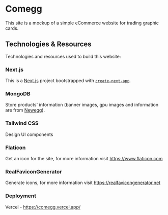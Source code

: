 # Comegg

This site is a mockup of a simple eCommerce website for trading graphic cards.

## Technologies & Resources

Technologies and resources used to build this website:

### Next.js

This is a [Next.js](https://nextjs.org/) project bootstrapped with [`create-next-app`](https://github.com/vercel/next.js/tree/canary/packages/create-next-app).

### MongoDB

Store products' information (banner images, gpu images and information are from [Newegg](https://www.newegg.com)).

### Tailwind CSS

Design UI components

### Flaticon

Get an icon for the site, for more information visit https://www.flaticon.com

### RealFaviconGenerator

Generate icons, for more information visit https://realfavicongenerator.net

### Deployment

Vercel - https://comegg.vercel.app/
